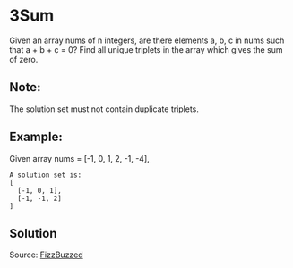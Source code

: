 # 3Sum

Given an array nums of n integers,
are there elements a, b, c in nums such that a + b + c = 0?
Find all unique triplets in the array which gives the sum of zero.

## Note:

The solution set must not contain duplicate triplets.

## Example:

Given array nums = [-1, 0, 1, 2, -1, -4],

```
A solution set is:
[
  [-1, 0, 1],
  [-1, -1, 2]
]
```

## Solution

Source: [FizzBuzzed](https://fizzbuzzed.com/top-interview-questions-1/)

